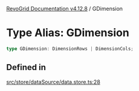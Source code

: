 [RevoGrid Documentation v4.12.8](README.md) / GDimension

# Type Alias: GDimension

```ts
type GDimension: DimensionRows | DimensionCols;
```

## Defined in

[src/store/dataSource/data.store.ts:28](https://github.com/revolist/revogrid/blob/c3ca1940d3bbc95c0549378ff25b8d267352be31/src/store/dataSource/data.store.ts#L28)
